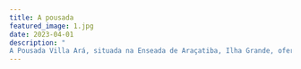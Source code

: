 ```yaml
---
title: A pousada
featured_image: 1.jpg
date: 2023-04-01
description: "
A Pousada Villa Ará, situada na Enseada de Araçatiba, Ilha Grande, oferece uma experiência única que combina o aconchego de uma casa estilo \"coliving\" com as luxuosas comodidades de uma pousada à beira-mar. Com 5 quartos climatizados, Wi-Fi Starlink e o charmoso Ará Bistrô abaixo, a pousada é o refúgio perfeito para uma estadia confortável e gastronômica memorável."
---
```

